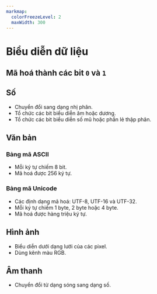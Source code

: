 ```yaml
---
markmap:
  colorFreezeLevel: 2
  maxWidth: 300
---
```


# Biểu diễn dữ liệu

## Mã hoá thành các bit `0` và `1`

## Số

- Chuyển đổi sang dạng nhị phân.
- Tổ chức các bit biểu diễn âm hoặc dương.
- Tổ chức các bit biểu diễn số mũ hoặc phần lẻ thập phân.

## Văn bản

### Bảng mã ASCII

- Mỗi ký tự chiếm 8 bit.
- Mã hoá được 256 ký tự.

### Bảng mã Unicode

- Các định dạng mã hoá: UTF-8, UTF-16 và UTF-32.
- Mỗi ký tự chiếm 1 byte, 2 byte hoặc 4 byte.
- Mã hoá được hàng triệu ký tự.

## Hình ảnh

- Biểu diễn dưới dạng lưới của các pixel.
- Dùng kênh màu RGB.

## Âm thanh

- Chuyển đổi từ dạng sóng sang dạng số.
